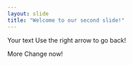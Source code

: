```yaml
---
layout: slide
title: "Welcome to our second slide!"
---
```

Your text
Use the right arrow to go back!

More Change now!
